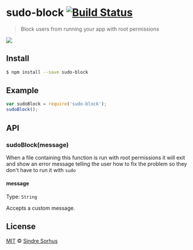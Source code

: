 # sudo-block [![Build Status](https://travis-ci.org/sindresorhus/sudo-block.png?branch=master)](https://travis-ci.org/sindresorhus/sudo-block)

> Block users from running your app with root permissions

![](screenshot.png)


## Install

```bash
$ npm install --save sudo-block
```


## Example

```js
var sudoBlock = require('sudo-block');
sudoBlock();
```


## API

### sudoBlock(message)

When a file containing this function is run with root permissions it will exit and show an error message telling the user how to fix the problem so they don't have to run it with `sudo`

#### message

Type: `String`

Accepts a custom message.


## License

[MIT](http://opensource.org/licenses/MIT) © [Sindre Sorhus](http://sindresorhus.com)
